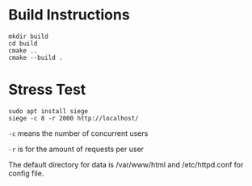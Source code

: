 # Build Instructions

```
mkdir build
cd build
cmake ..
cmake --build .
```

# Stress Test

```
sudo apt install siege
siege -c 8 -r 2000 http://localhost/
```
 
`-c` means the number of concurrent users

`-r` is for the amount of requests per user

The default directory for data is /var/www/html and /etc/httpd.conf for config file.

